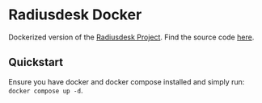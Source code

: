 # Radiusdesk Docker
Dockerized version of the [Radiusdesk Project](https://www.radiusdesk.com/wiki24/start). Find the source code 
[here](https://github.com/RADIUSdesk/rdcore).

## Quickstart
Ensure you have docker and docker compose installed and simply run: `docker compose up -d`.

